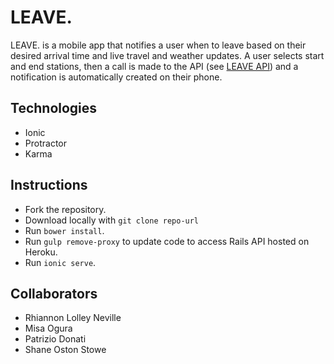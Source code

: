 # LEAVE.
LEAVE. is a mobile app that notifies a user when to leave based on their desired arrival time and live travel and weather updates. A user selects start and end stations, then a call is made to the API (see [LEAVE API](https://github.com/rhiannonruth/leave-api)) and a notification is automatically created on their phone.  

## Technologies
* Ionic
* Protractor
* Karma

## Instructions
* Fork the repository.
* Download locally with `git clone repo-url`
* Run `bower install`.
* Run `gulp remove-proxy` to update code to access Rails API hosted on Heroku.
* Run `ionic serve`.

## Collaborators
+ Rhiannon Lolley Neville
+ Misa Ogura
+ Patrizio Donati
+ Shane Oston Stowe
